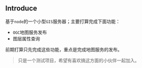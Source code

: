 

## Introduce

基于`node`的一个小型`GIS`服务器；主要打算完成下面功能：
- `OGC`地图服务发布
- 图层属性查询

前期打算只先完成这些功能，重点是完成地图服务的发布。

> 只是一个测试项目，希望有喜欢搞这方面的小伙伴一起加入。

